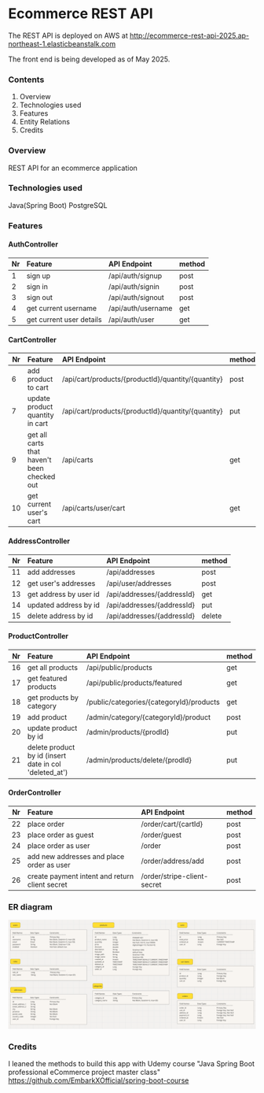 # Ecommerce REST API

The REST API is deployed on AWS
at http://ecommerce-rest-api-2025.ap-northeast-1.elasticbeanstalk.com

The front end is being developed as of May 2025.

### Contents
1. Overview
2. Technologies used
3. Features
4. Entity Relations
5. Credits

### Overview
REST API for an ecommerce application


### Technologies used
Java(Spring Boot)
PostgreSQL

### Features

#### AuthController
| Nr| Feature                 | API Endpoint        | method |
| - | :------------------ | :------------------ |:-----|
| 1 |sign up              | /api/auth/signup         |post|
| 2 |sign in              | /api/auth/signin         |post|
| 3 |sign out             | /api/auth/signout        |post|
| 4 |get current username | /api/auth/username       |get |
| 5 |get current user details | /api/auth/user         |get |

#### CartController
| Nr| Feature                        | API Endpoint        | method |
| - | :----------------------------- | :------------------ | :----- |
| 6 |add product to cart        | /api/cart/products/{productId}/quantity/{quantity}|post|
| 7 |update product quantity in cart | /api/cart/products/{productId}/quantity/{quantity}|put|      | 8 |delete product from cart | /api/carts/{cartId}/products/{productId} |delete| 
| 9 |get all carts that haven't been checked out | /api/carts   |get| 
| 10|get current user's cart | /api/carts/user/cart  |get| 

#### AddressController
| Nr| Feature                        | API Endpoint        | method |
| - | :----------------------------- | :------------------ | :----- |
| 11 |add addresses        | /api/addresses|post|
| 12 |get user's addresses | /api/user/addresses |post|      
| 13 |get address by user id | /api/addresses/{addressId} |get| 
| 14 |updated address by id | /api/addresses/{addressId}   |put| 
| 15 |delete address by id | /api/addresses/{addressId}  |delete| 

#### ProductController
| Nr| Feature                        | API Endpoint        | method |
| - | :----------------------------- | :------------------ | :----- |
| 16 |get all products        | /api/public/products|get|
| 17 |get featured products | /api/public/products/featured |get|
| 18 |get products by category | /public/categories/{categoryId}/products |get|
| 19 |add product | /admin/category/{categoryId}/product   |post|
| 20 |update product by id | /admin/products/{prodId}  |put|
| 21 |delete product by id (insert date in col 'deleted_at') | /admin/products/delete/{prodId}  |put|

#### OrderController
| Nr| Feature                        | API Endpoint        | method |
| - | :----------------------------- | :------------------ | :----- |
| 22 |place order        | /order/cart/{cartId}|post|
| 23 |place order as guest | /order/guest |post|
| 24 |place order as user | /order |post|
| 25 |add new addresses and place order as user | /order/address/add  |post|
| 26 |create payment intent and return client secret | /order/stripe-client-secret  |post|

 

### ER diagram
<img src="./src/main/resources/ER.png" alt="er-diagram" width="800px" />


### Credits

I leaned the methods to build this app with Udemy course "Java Spring Boot professional eCommerce project master class"</br>
https://github.com/EmbarkXOfficial/spring-boot-course
